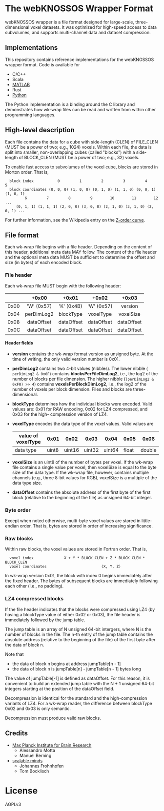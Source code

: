 # The webKNOSSOS Wrapper Format
webKNOSSOS wrapper is a file format designed for large-scale,
three-dimensional voxel datasets. It was optimized for high-speed access
to data subvolumes, and supports multi-channel data and dataset
compression.

## Implementations
This repository contains reference implementations for the webKNOSSOS wrapper
format. Code is available for

* C/C++
* Scala
* [MATLAB](https://github.com/scalableminds/webknossos-wrap/tree/master/matlab#webknossos-wrapper-for-matlab)
* Rust
* [Python](https://github.com/scalableminds/webknossos-wrap/tree/master/python#webknossos-wrapper-for-python)

The Python implementation is a binding around the C library and demonstrates how
wk-wrap files can be read and written from within other programming languages.

## High-level description
Each file contains the data for a cube with side-length (CLEN) of FILE_CLEN
(MUST be a power of two; e.g., 1024) voxels. Within each file, the data is split
into smaller, non-overlapping cubes (called "blocks") with a side-length of
BLOCK_CLEN (MUST be a power of two; e.g., 32) voxels.

To enable fast access to subvolumes of the voxel cube, blocks are stored in
Morton order. That is,
```
  block index           0         1         2         3         4         5
  block coordinates (0, 0, 0) (1, 0, 0) (0, 1, 0) (1, 1, 0) (0, 0, 1) (1, 0, 1)
         6         7         8         9        10        11        12     ...
     (0, 1, 1) (1, 1, 1) (2, 0, 0) (3, 0, 0) (2, 1, 0) (3, 1, 0) (2, 0, 1) ...
```

For further information, see the Wikipedia entry on the [Z-order curve](
https://en.wikipedia.org/wiki/Z-order_curve).

## File format
Each wk-wrap file begins with a file header. Depending on the content of this
header, additional meta data MAY follow. The content of the file header and the
optional meta data MUST be sufficient to determine the offset and size (in
bytes) of each encoded block.

### File header
Each wk-wrap file MUST begin with the following header:

|      | +0x00       | +0x01       | +0x02       | +0x03       |
|------|:-----------:|:-----------:|:-----------:|:-----------:|
| 0x00 | 'W' (0x57)  | 'K' (0x4B)  | 'W' (0x57)  | version     |
| 0x04 | perDimLog2  | blockType   | voxelType   | voxelSize   |
| 0x08 | dataOffset  | dataOffset  | dataOffset  | dataOffset  |
| 0x0C | dataOffset  | dataOffset  | dataOffset  | dataOffset  |

#### Header fields
* __version__ contains the wk-wrap format version as unsigned byte. At the time
  of writing, the only valid version number is 0x01.
* __perDimLog2__ contains two 4-bit values (nibbles). The lower nibble (
  `perDimLog2 & 0x0F`) contains __blocksPerFileDimLog2__, i.e., the log2 of the
  number of blocks per file dimension. The higher nibble (`(perDimLog2 & 0xF0) >> 4`)
  contains __voxelsPerBlockDimLog2__, i.e., the log2 of the number of
  voxels per block dimension. Files and blocks are three-dimensional.
* __blockType__ determines how the individual blocks were encoded. Valid values
  are: 0x01 for RAW encoding, 0x02 for LZ4 compressed, and 0x03 for the high-
  compression version of LZ4.
* __voxelType__ encodes the data type of the voxel values. Valid values are

  | value of voxelType    | 0x01  | 0x02   | 0x03   | 0x04   | 0x05  | 0x06   |
  |-----------------------|-------|--------|--------|--------|-------|--------|
  | data type             | uint8 | uint16 | uint32 | uint64 | float | double |

* __voxelSize__ is an uint8 of the number of bytes per voxel. If the wk-wrap
  file contains a single value per voxel, then voxelSize is equal to the byte
  size of the data type. If the wk-wrap file, however, contains multiple
  channels (e.g., three 8-bit values for RGB), voxelSize is a multiple of the
  data type size.
* __dataOffset__ contains the absolute address of the first byte of the first
  block (relative to the beginning of the file) as unsigned 64-bit integer.

### Byte order
Except when noted otherwise, multi-byte voxel values are stored in little-endian
order. That is, bytes are stored in order of increasing significance.

### Raw blocks
Within raw blocks, the voxel values are stored in Fortran order. That is,
```
  voxel index              X + Y * BLOCK_CLEN + Z * BLOCK_CLEN * BLOCK_CLEN
  voxel coordinates                         (X, Y, Z)
```

In wk-wrap version 0x01, the block with index 0 begins immediately after the
fixed header. The bytes of subsequent blocks are immediately following each
other (i.e., no padding).

### LZ4 compressed blocks
If the file header indicates that the blocks were compressed using LZ4 (by
having a blockType value of either 0x02 or 0x03), the file header is immediately
followed by the jump table.

The jump table is an array of N unsigned 64-bit intergers, where N is the number
of blocks in the file. The n-th entry of the jump table contains the absolute
address (relative to the beginning of the file) of the first byte after the data
of block n.

Note that
* the data of block n begins at address jumpTable[n - 1]
* the data of block n is jumpTable[n] - jumpTable[n - 1] bytes long

The value of jumpTable[-1] is defined as dataOffset. For this reason, it is
convenient to build an extended jump table with the N + 1 unsigned 64-bit
integers starting at the position of the dataOffset field.

Decompression is identical for the standard and the high-compression variants of
LZ4. For a wk-wrap reader, the difference between blockType 0x02 and 0x03 is
only semantic.

Decompression must produce valid raw blocks.


## Credits
* [Max Planck Institute for Brain Research](https://brain.mpg.de/)
  - Alessandro Motta
  - Manuel Berning
* [scalable minds](https://scm.io/)
  - Johannes Frohnhofen
  - Tom Bocklisch

# License
AGPLv3
